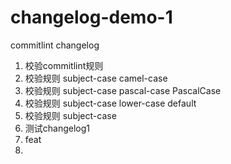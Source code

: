 # changelog-demo-1
commitlint changelog

1. 校验commitlint规则
2. 校验规则 subject-case camel-case
2. 校验规则 subject-case pascal-case PascalCase
2. 校验规则 subject-case lower-case default
2. 校验规则 subject-case
3. 测试changelog1
4. feat
5. 
